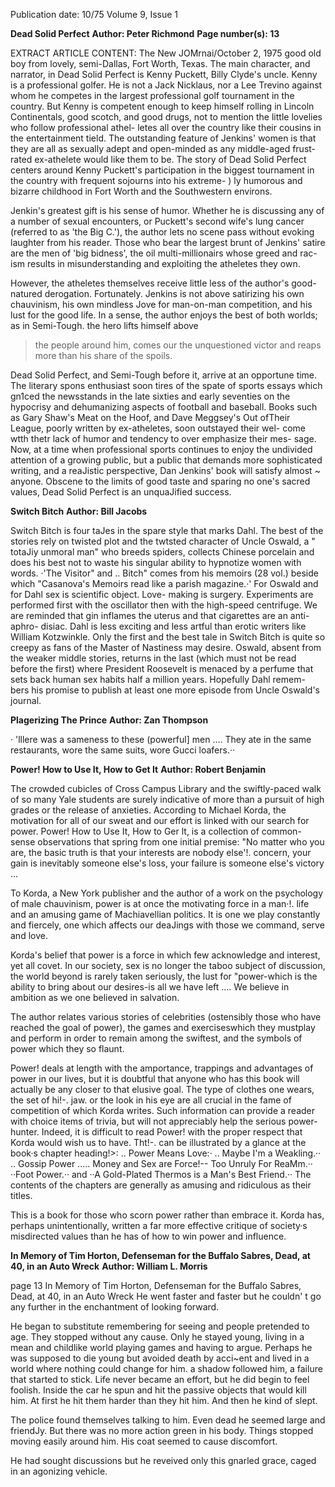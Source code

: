 Publication date: 10/75
Volume 9, Issue 1

**Dead Solid Perfect**
**Author: Peter Richmond**
**Page number(s): 13**

EXTRACT ARTICLE CONTENT:
The New JOMrnai/October 2, 1975 
good old boy from lovely, semi-Dallas, 
Fort Worth, Texas. The main character, 
and narrator, in Dead Solid Perfect is 
Kenny Puckett, Billy Clyde's uncle. 
Kenny is a professional golfer. He is 
not a Jack Nicklaus, nor a Lee Trevino 
against whom he competes in the largest 
professional golf tournament in the 
country. But Kenny is competent 
enough to keep himself rolling in 
Lincoln Continentals, good scotch, and 
good drugs, not to mention the little 
lovelies who follow professional athel-
letes all over the country like their 
cousins in the entertainment tield. The 
outstanding feature of Jenkins' women 
is that they are all as sexually adept and 
open-minded as any middle-aged frust-
rated ex-athelete would like them to be. 
The story of Dead Solid Perfect centers 
around Kenny Puckett's participation in 
the biggest tournament in the country 
with frequent sojourns into his extreme-
) ly humorous and bizarre childhood in 
Fort Worth and the Southwestern 
environs. 

Jenkin's greatest gift is his sense of 
humor. Whether he is discussing any of 
a number of sexual encounters, or 
Puckett's second wife's lung cancer 
(referred to as 'the Big C.'), the author 
lets no scene pass without evoking 
laughter from his reader. Those who 
bear the largest brunt of Jenkins' satire 
are the men of 'big bidness', the oil 
multi-millionairs whose greed and rac-
ism results in misunderstanding and 
exploiting the atheletes they own. 

However, the atheletes themselves 
receive little less of the author's 
good-natured derogation. Fortunately. 
Jenkins is not above satirizing his own 
chauvinism, his own mindless Jove for 
man-on-man competition, and his lust 
for the good life. In a sense, the author 
enjoys the best of both worlds; as in 
Semi-Tough. the hero lifts himself above 
>the people around him, comes our the 
unquestioned victor and reaps more than 
his share of the spoils. 

Dead Solid Perfect, and Semi-Tough 
before it, arrive at an opportune time. 
The literary spons enthusiast soon tires 
of the spate of sports essays which 
gn1ced the newsstands in the late sixties 
and early seventies on the hypocrisy and 
dehumanizing aspects of football and 
baseball. Books such as Gary Shaw's 
Meat on the Hoof, and Dave Meggsey's 
Out ofTheir League, poorly written by 
ex-atheletes, soon outstayed their wel-
come wtth thetr lack of humor and 
tendency to over emphasize their mes-
sage. Now, at a time when professional 
sports continues to enjoy the undivided 
attention of a growing public, but a 
public that demands more sophisticated 
writing, and a reaJistic perspective, Dan 
Jenkins' book will satisfy almost 
~ anyone. Obscene to the limits of good 
taste and sparing no one's sacred 
values, Dead Solid Perfect is an 
unquaJified success.


**Switch Bitch**
**Author: Bill Jacobs**

Switch Bitch is four taJes in the spare 
style that marks Dahl. The best of the 
stories rely on twisted plot and the 
twtsted character of Uncle Oswald, a 
" totaJiy unmoral man" who breeds 
spiders, collects Chinese porcelain and 
does his best not to waste his singular 
ability to hypnotize women with words. 
·'The Visitor" and .. Bitch" comes 
from his memoirs (28 vol.) beside 
which "Casanova's Memoirs read like a 
parish magazine.·' For Oswald and for 
Dahl sex is scientific object. Love-
making is surgery. Experiments are 
performed first with the oscillator then 
with the high-speed centrifuge. We are 
reminded that gin inflames the uterus 
and that cigarettes are an anti-aphro-
disiac. Dahl is less exciting and 
less artful than erotic writers like 
William Kotzwinkle. Only the first and 
the best tale in Switch Bitch is quite so 
creepy as fans of the Master of 
Nastiness may desire. Oswald, absent 
from the weaker middle stories, returns 
in the last (which must not be read 
before the first) where President 
Roosevelt is menaced by a perfume that 
sets back human sex habits half a 
million years. Hopefully Dahl remem-
bers his promise to publish at least one 
more episode from Uncle Oswald's 
journal.


**Plagerizing The Prince**
**Author: Zan Thompson**

· 'lllere was a sameness to these 
(powerful] men .... They ate in the same 
restaurants, wore the same suits, wore 
Gucci loafers.··


**Power! How to Use It, How to Get It**
**Author: Robert Benjamin**

The crowded cubicles of Cross 
Campus Library and the swiftly-paced 
walk of so many Yale students are 
surely indicative of more than a pursuit 
of high grades or the release of 
anxieties. According to Michael Korda, 
the motivation for all of our sweat and 
our effort is linked with our search for 
power. Power! How to Use It, How to 
Ger lt, is a collection of common-sense 
observations that spring from one initial 
premise: "No matter who you are, the 
basic truth is that your interests are 
nobody else'!. concern, your gain is 
inevitably someone else's loss, your 
failure is someone else's victory ... 

To Korda, a New York publisher and 
the author of a work on the psychology 
of male chauvinism, power is at once 
the motivating force in a man·!. life and 
an amusing game of Machiavellian 
politics. It is one we play constantly and 
fiercely, one which affects our deaJings 
with those we command, serve and 
love. 

Korda's belief that power is a force in 
which few acknowledge and interest, 
yet all covet. In our society, sex is no 
longer the taboo subject of discussion, 
the world beyond is rarely taken 
seriously, the lust for "power-which is 
the ability to bring about our desires-is 
all we have left .... We believe in 
ambition as we one believed in 
salvation. 

The author relates various stories of 
celebrities (ostensibly those who have 
reached the goal of power), the games 
and exerciseswhich they mustplay and 
perform in order to remain among the 
swiftest, and the symbols of power 
which they so flaunt. 

Power! deals at length with the 
amportance, trappings and advantages of 
power in our lives, but it is doubtful 
that anyone who has this book will 
actually be any closer to that elusive 
goal. The type of clothes one wears, the 
set of hi!-. jaw. or the look in his eye are 
all crucial in the fame of competition of 
which Korda writes. Such information 
can provide a reader with choice items 
of trivia, but will not appreciably help 
the serious power-hunter. Indeed, it is 
difficult to read Power! with the proper 
respect that Korda would wish us to 
have. Tht!-. can be illustrated by a 
glance at the book·s chapter heading!>: 
.. Power Means Love:· .. Maybe I'm a 
Weakling.·· .. Gossip Power ..... Money 
and Sex are Force!-- Too Unruly For 
ReaMm.·· ··Foot Power.·· and ··A 
Gold-Plated Thermos is a Man's Best 
Friend.·· The contents of the chapters 
are generally as amusing and ridiculous 
as their titles. 

This is a book for those who scorn 
power rather than embrace it. Korda 
has, perhaps unintentionally, written a 
far more effective critique of society·s 
misdirected values than he has of how 
to win power and influence.


**In Memory of Tim Horton, Defenseman for the Buffalo Sabres, Dead, at 40, in an Auto Wreck**
**Author: William L. Morris**

page 13 
In Memory of Tim Horton, 
Defenseman for the Buffalo 
Sabres, Dead, at 40, in 
an Auto Wreck 
He went faster and faster 
but he couldn' t go any further in the 
enchantment of looking forward. 

He began to substitute 
remembering for seeing 
and people pretended to age. 
They stopped without any cause. 
Only he stayed young, 
living in a mean and childlike 
world playing 
games and having to argue. 
Perhaps he was supposed to die young 
but avoided death by acci~ent 
and lived in a world 
where nothing could change for him. 
a shadow followed him, 
a failure that started to stick. 
Life never became an effort, 
but he did begin to feel foolish. 
Inside the car he spun 
and hit the passive objects 
that would kill him. At first 
he hit them harder than 
they hit him. And then 
he kind of slept. 

The police found themselves 
talking to him. 
Even dead he seemed large 
and friendJy. But there was no more 
action green in his body. 
Things stopped moving easily 
around him. His coat seemed 
to cause discomfort. 

He had sought discussions 
but he reveived only 
this gnarled grace, caged 
in an agonizing vehicle.